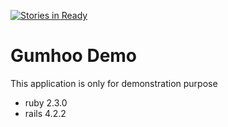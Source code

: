 [![Stories in Ready](https://badge.waffle.io/abla-github/gumhoo-demo.png?label=ready&title=Ready)](https://waffle.io/abla-github/gumhoo-demo)
# Gumhoo Demo

This application is only for demonstration purpose

- ruby  2.3.0
- rails 4.2.2
